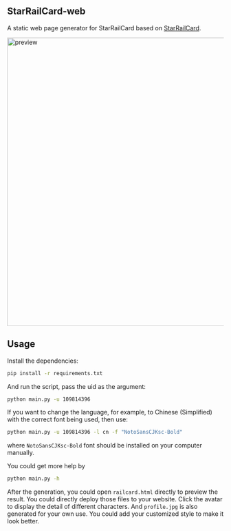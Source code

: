 ## StarRailCard-web

A static web page generator for StarRailCard based on [StarRailCard](https://github.com/DEViantUA/StarRailCard).

<img width="669" alt="preview" src="https://github.com/LogCreative/StarRailCard/assets/61653082/731cd519-0d3c-4a6d-a63e-f04c91263ade">

## Usage

Install the dependencies:
```bash
pip install -r requirements.txt
```

And run the script, pass the uid as the argument:
```bash
python main.py -u 109814396
```
If you want to change the language, for example, to Chinese (Simplified) with the correct font being used, then use:
```bash
python main.py -u 109814396 -l cn -f "NotoSansCJKsc-Bold"
```
where `NotoSansCJKsc-Bold` font should be installed on your computer manually.

You could get more help by
```bash
python main.py -h
```

After the generation, you could open `railcard.html` directly to preview the result. You could directly deploy those files to your website. Click the avatar to display the detail of different characters. And `profile.jpg` is also generated for your own use. You could add your customized style to make it look better.
